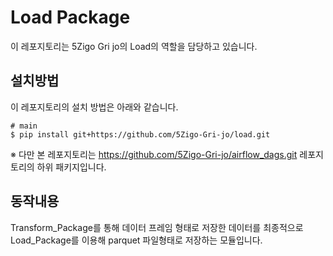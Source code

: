 # Load Package

이 레포지토리는 5Zigo Gri jo의 Load의 역할을 담당하고 있습니다.

## 설치방법
이 레포지토리의 설치 방법은 아래와 같습니다.
```
# main
$ pip install git+https://github.com/5Zigo-Gri-jo/load.git
```
※ 다만 본 레포지토리는 https://github.com/5Zigo-Gri-jo/airflow_dags.git 레포지토리의 하위 패키지입니다.

## 동작내용
Transform_Package를 통해 데이터 프레임 형태로 저장한 데이터를 최종적으로 Load_Package를 이용해 parquet 파일형태로 저장하는 모듈입니다. 
